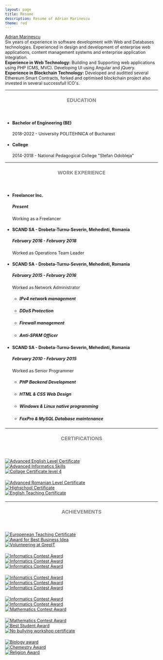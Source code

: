 ```yaml
---
layout: page
title: Resume
description: Resume of Adrian Marinescu
theme: red
---
```

<div class="row">
	<div class="col-12 col-lg-4 order-0 LI-profile-badge"  data-version="v1" data-size="medium" data-locale="ro_RO" data-type="horizontal" data-theme="light" data-vanity="adrian-marinescu"><a class="LI-simple-link" href='https://ro.linkedin.com/in/adrian-marinescu?trk=profile-badge'>Adrian Marinescu</a></div>	
	<div class="col-12 col-lg-8 order-1">
Six years of experience in software development with Web and Databases technologies. Experienced in design and development of enterprise web applications, content management systems and enterprise application integration.<br>		
<b>Experience in Web Technology:</b> Building and Supporting web applications using PHP (CMS, MVC). Developing UI using Angular and jQuery.<br>
<b>Experience in Blockchain Technology:</b> Developed and auditted several Ethereum Smart Contracts, forked and optimised blockchain project also invested in several successfull ICO's.
	</div>
</div>
<hr/>
<section class="row">
	<header class="col-md-3">
		<h3 style="text-transform:uppercase;color:gray">Education</h3>
	</header>
	<div class="col-md-9">
		<ul>
			<li>
				<h4>Bachelor of Engineering (BE)</h4>
				<p>2018-2022 - University POLITEHNICA of Bucharest</p>
			</li>
			<li>
				<h4>College</h4>
				<p>2014-2018 - National Pedagogical College "Stefan Odobleja"</p>
			</li>
		</ul>
	</div>
</section>
<hr/>
<section class="row">
	<header class="col-md-3">
		<h3 style="text-transform:uppercase;color:gray">Work Experience</h3>
	</header>
	<div class="col-md-9">
		<ul>
			<li>
				<h4>Freelancer Inc.</h4>
				<h5>Present</h5>
				<p>Working as a Freelancer</p>
			</li>
			<li>
				<h4>SCAND SA - Drobeta-Turnu-Severin, Mehedinti, Romania</h4>
				<h5>February 2016 - February 2018</h5>
				<p>Worked as Operations Team Leader</p>
			</li>
			<li>
				<h4>SCAND SA - Drobeta-Turnu-Severin, Mehedinti, Romania</h4>
				<h5>February 2015 - February 2016</h5>
				<p>Worked as Network Administrator</p>
				<ul>
					<li><h5>IPv4 network management</h5></li>
					<li><h5>DDoS Protection</h5></li>
					<li><h5>Firewall management</h5></li>
					<li><h5>Anti-SPAM Officer</h5></li>					
				</ul>
			</li>
			<li>
				<h4>SCAND SA - Drobeta-Turnu-Severin, Mehedinti, Romania</h4>
				<h5>February 2010 - February 2015</h5>
				<p>Worked as Senior Programmer</p>
				<ul>
					<li><h5>PHP Backend Development</h5></li>
					<li><h5>HTML & CSS Web Design</h5></li>
					<li><h5>Windows & Linux native programming</h5></li>
					<li><h5>FoxPro & MySQL Database maintenance</h5></li>					
				</ul>
			</li>
		</ul>
	</div>
</section>
<hr/>
<section class="row">
	<header class="col-md-3">
		<h3 style="text-transform:uppercase;color:gray">Certifications</h3>
	</header>
	<div class="col-md-9">
		<div class="row" style="margin-top: 20px;">
			<div class="col-md-4">
				<a href="{{site.url}}/img/resume/diploma_school_english.jpg" class="ltbox" title="Advanced English Level Certificate">
					<img class="img-responsive image-center thumbnail" src="{{site.url}}/img/resume/diploma_school_english.jpg" alt="Advanced English Level Certificate" />				
				</a>
			</div>
			<div class="col-md-4">
				<a href="{{site.url}}/img/resume/diploma_school_informatics.jpg" class="ltbox" title="Advanced Informatics Skills">
					<img class="img-responsive image-center thumbnail" src="{{site.url}}/img/resume/diploma_school_informatics.jpg" alt="Advanced Informatics Skills" />				
				</a>
			</div>
			<div class="col-md-4">
				<a href="{{site.url}}/img/resume/diploma_school_m4.jpg" class="ltbox" title="Collage Certificate level 4">
					<img class="img-responsive image-center thumbnail" src="{{site.url}}/img/resume/diploma_school_m4.jpg" alt="Collage Certificate level 4" />
				</a>
			</div>
		</div>
		<div class="row" style="margin-top: 20px; margin-bottom: 20px;">			
			<div class="col-md-4">
				<a href="{{site.url}}/img/resume/diploma_school_romanian.jpg" class="ltbox" title="Advanced Romanian Level Certificate">
					<img class="img-responsive image-center thumbnail" src="{{site.url}}/img/resume/diploma_school_romanian.jpg" alt="Advanced Romanian Level Certificate" />
				</a>
			</div>
			<div class="col-md-4">
				<a href="{{site.url}}/img/resume/diploma_highschool.jpg" class="ltbox" title="Highschool Certificate">
					<img class="img-responsive image-center thumbnail" src="{{site.url}}/img/resume/diploma_highschool.jpg" alt="Highschool Certificate" />
				</a>
			</div>
			<div class="col-md-4">
				<a href="{{site.url}}/img/resume/diploma_school_teaching_english.jpg" class="ltbox" title="English Teaching Certificate">
					<img class="img-responsive image-center thumbnail" src="{{site.url}}/img/resume/diploma_school_teaching_english.jpg" alt="English Teaching Certificate" />
				</a>
			</div>
		</div>
	</div>
</section>
<hr/>
<section class="row">
	<header class="col-md-3">
		<h3 style="text-transform:uppercase;color:gray">Achievements</h3>
	</header>
	<div class="col-md-9">
		<div class="row" style="margin-top: 20px;">
			<div class="col-md-4">
				<a href="{{site.url}}/img/resume/diploma_school_europass.jpg" class="ltbox" title="Europenean Teaching Certificate">
					<img class="img-responsive image-center thumbnail" src="{{site.url}}/img/resume/diploma_school_europass.jpg" alt="Europenean Teaching Certificate" />
				</a>
			</div>
			<div class="col-md-4">
				<a href="{{site.url}}/img/resume/award_best_business.jpg" class="ltbox" title="Award for Best Business Idea">
					<img class="img-responsive image-center thumbnail" src="{{site.url}}/img/resume/award_best_business.jpg" alt="Award for Best Business Idea" />				
				</a>
			</div>
			<div class="col-md-4">
				<a href="{{site.url}}/img/resume/certificate_grepit.jpg" class="ltbox" title="Volunteering at GrepIT">
					<img class="img-responsive image-center thumbnail" src="{{site.url}}/img/resume/certificate_grepit.jpg" alt="Volunteering at GrepIT" />				
				</a>
			</div>
		</div>
		<div class="row" style="margin-top: 20px; margin-bottom: 20px;">			
			<div class="col-md-4">
				<a href="{{site.url}}/img/resume/award_informatics_april_2016.jpg" class="ltbox" title="Informatics Contest Award">
					<img class="img-responsive image-center thumbnail" src="{{site.url}}/img/resume/award_informatics_april_2016.jpg" alt="Informatics Contest Award" />				
				</a>
			</div>
			<div class="col-md-4">
				<a href="{{site.url}}/img/resume/award_informatics_april_2017.jpg" class="ltbox" title="Informatics Contest Award">
					<img class="img-responsive image-center thumbnail" src="{{site.url}}/img/resume/award_informatics_april_2017.jpg" alt="Informatics Contest Award" />				
				</a>
			</div>
			<div class="col-md-4">
				<a href="{{site.url}}/img/resume/award_informatics_feb_2015.jpg" class="ltbox" title="Informatics Contest Award">
					<img class="img-responsive image-center thumbnail" src="{{site.url}}/img/resume/award_informatics_feb_2015.jpg" alt="Informatics Contest Award" />				
				</a>
			</div>
		</div>
		<div class="row" style="margin-top: 20px; margin-bottom: 20px;">			
			<div class="col-md-4">
				<a href="{{site.url}}/img/resume/award_informatics_feb_2016_1.jpg" class="ltbox" title="Informatics Contest Award">
					<img class="img-responsive image-center thumbnail" src="{{site.url}}/img/resume/award_informatics_feb_2016_1.jpg" alt="Informatics Contest Award" />				
				</a>
			</div>
			<div class="col-md-4">
				<a href="{{site.url}}/img/resume/award_informatics_feb_2016_2.jpg" class="ltbox" title="Informatics Contest Award">
					<img class="img-responsive image-center thumbnail" src="{{site.url}}/img/resume/award_informatics_feb_2016_2.jpg" alt="Informatics Contest Award" />				
				</a>
			</div>
			<div class="col-md-4">
				<a href="{{site.url}}/img/resume/award_informatics_june_2016.jpg" class="ltbox" title="Informatics Contest Award">
					<img class="img-responsive image-center thumbnail" src="{{site.url}}/img/resume/award_informatics_june_2016.jpg" alt="Informatics Contest Award" />				
				</a>
			</div>
		</div>
		<div class="row" style="margin-top: 20px; margin-bottom: 20px;">			
			<div class="col-md-4">
				<a href="{{site.url}}/img/resume/award_informatics_march_2015.jpg" class="ltbox" title="Informatics Contest Award">
					<img class="img-responsive image-center thumbnail" src="{{site.url}}/img/resume/award_informatics_march_2015.jpg" alt="Informatics Contest Award" />				
				</a>
			</div>
			<div class="col-md-4">
				<a href="{{site.url}}/img/resume/award_informatics_may_2016.jpg" class="ltbox" title="Informatics Contest Award">
					<img class="img-responsive image-center thumbnail" src="{{site.url}}/img/resume/award_informatics_may_2016.jpg" alt="Informatics Contest Award" />				
				</a>
			</div>
			<div class="col-md-4">
				<a href="{{site.url}}/img/resume/award_mathematics_1.jpg" class="ltbox" title="Mathematics Contest Award">
					<img class="img-responsive image-center thumbnail" src="{{site.url}}/img/resume/award_mathematics_1.jpg" alt="Mathematics Contest Award" />				
				</a>
			</div>
		</div>
		<div class="row" style="margin-top: 20px; margin-bottom: 20px;">			
			<div class="col-md-4">
				<a href="{{site.url}}/img/resume/award_mathematics_2.jpg" class="ltbox" title="Mathematics Contest Award">
					<img class="img-responsive image-center thumbnail" src="{{site.url}}/img/resume/award_mathematics_2.jpg" alt="Mathematics Contest Award" />				
				</a>
			</div>
			<div class="col-md-4">
				<a href="{{site.url}}/img/resume/award_school.jpg" class="ltbox" title="Best Student Award">
					<img class="img-responsive image-center thumbnail" src="{{site.url}}/img/resume/award_school.jpg" alt="Best Student Award" />				
				</a>
			</div>
			<div class="col-md-4">
				<a href="{{site.url}}/img/resume/certificate_bullying.jpg" class="ltbox" title="No bullying workshop certificate">
					<img class="img-responsive image-center thumbnail" src="{{site.url}}/img/resume/certificate_bullying.jpg" alt="No bullying workshop certificate" />				
				</a>
			</div>
		</div>
		<div class="row" style="margin-top: 20px; margin-bottom: 20px;">			
			<div class="col-md-4">
				<a href="{{site.url}}/img/resume/award_biology.jpg" class="ltbox" title="Biology award">
					<img class="img-responsive image-center thumbnail" src="{{site.url}}/img/resume/award_biology.jpg" alt="Biology award" />				
				</a>
			</div>
			<div class="col-md-4">
				<a href="{{site.url}}/img/resume/award_chemistry.jpg" class="ltbox" title="Chemestry Award">
					<img class="img-responsive image-center thumbnail" src="{{site.url}}/img/resume/award_chemistry.jpg" alt="Chemestry Award" />				
				</a>
			</div>
			<div class="col-md-4">
				<a href="{{site.url}}/img/resume/award_religion.jpg" class="ltbox" title="Religion Award">
					<img class="img-responsive image-center thumbnail" src="{{site.url}}/img/resume/award_religion.jpg" alt="Religion Award" />				
				</a>
			</div>
		</div>
	</div>
</section>
<script type="text/javascript" src="https://platform.linkedin.com/badges/js/profile.js" async defer></script>
